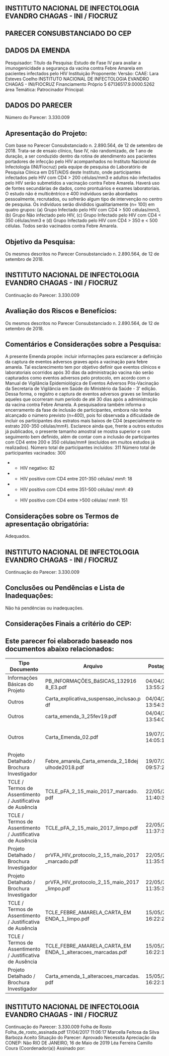 
## INSTITUTO NACIONAL DE INFECTOLOGIA EVANDRO CHAGAS - INI / FIOCRUZ

## PARECER CONSUBSTANCIADO DO CEP

## DADOS DA EMENDA
Pesquisador:
Título da Pesquisa: Estudo de Fase IV para avaliar a imunogenicidade a segurança da vacina contra Febre Amarela em pacientes infectados pelo HIV
Instituição Proponente:
Versão:
CAAE:
Lara Esteves Coelho
INSTITUTO NACIONAL DE INFECTOLOGIA EVANDRO CHAGAS - INI/FIOCRUZ Financiamento Próprio
5
67136517.9.0000.5262
área Temática:
Patrocinador Principal:

## DADOS DO PARECER
Número do Parecer:
3.330.009

## Apresentação do Projeto:
Com base no Parecer Consubstanciado n. 2.890.564, de 12 de setembro de 2018.
Trata-se de ensaio clínico, fase IV, não randomizado, de 1 ano de duração, a ser conduzido dentro da rotina de atendimento aos pacientes portadores de infecção pelo HIV acompanhados no Instituto Nacional de Infectologia (INI/Fiocruz) pela equipe de pesquisa do Laboratório de Pesquisa Clínica em DST/AIDS deste Instituto, onde participantes infectados pelo HIV com CD4 &gt; 200 células/mm3 e adultos não infectados pelo HIV serão submetidos a vacinação contra Febre Amarela. Haverá uso de fontes secundárias de dados, como prontuários e exames laboratoriais. O estudo não é multicêntrico e 400 indivíduos serão abordados pessoalmente, recrutados, ou sofrerão algum tipo de intervenção no centro de pesquisa. Os indivíduos serão divididos igualitariamente (n= 100) em quatro grupos: (a) Grupo Infectado pelo HIV com CD4 &gt; 500 células/mm3, (b) Grupo Não infectado pelo HIV, (c) Grupo Infectado pelo HIV com CD4 &lt; 350 células/mm3 e (d) Grupo Infectado pelo HIV com CD4 &gt; 350 e &lt; 500 células. Todos serão vacinados contra Febre Amarela.

## Objetivo da Pesquisa:
Os mesmos descritos no Parecer Consubstanciado n. 2.890.564, de 12 de setembro de 2018.

## INSTITUTO NACIONAL DE INFECTOLOGIA EVANDRO CHAGAS - INI / FIOCRUZ
Continuação do Parecer: 3.330.009

## Avaliação dos Riscos e Benefícios:
Os mesmos descritos no Parecer Consubstanciado n. 2.890.564, de 12 de setembro de 2018.

## Comentários e Considerações sobre a Pesquisa:
A presente Emenda propõe:
incluir informações para esclarecer a definição da captura de eventos adversos graves após a vacinação para febre amarela.
Tal esclarecimento tem por objetivo definir que eventos clínicos e laboratoriais ocorridos após 30 dias da administração vacina não serão capturados como eventos adversos pelo protocolo, em acordo com o Manual de Vigilância Epidemiológica de Eventos Adversos Pós-Vacinação da Secretaria de Vigilância em Saúde do Ministério da Saúde - 3' edição.
Dessa forma, o registro e captura de eventos adversos graves se limitarão aqueles que ocorreram num período de até 30 dias após a administração da vacina contra Febre Amarela.
A pesquisadora também informa o encerramento da fase de inclusão de participantes, embora não tenha alcançado o número previsto (n=400), pois foi observada a dificuldade de incluir os participantes dos estratos mais baixos de CD4 (especialmente no estrato 200-350 células/mm‡).
Esclarece ainda que, frente a outros estudos já publicados, o presente tamanho amostral se mostra superior e com seguimento bem definido, além de contar com a inclusão de participantes com CD4 entre 200 e 350 células/mm‡ (excluídos em muitos estudos já realizados).
Número total de participantes incluídos: 311 Número total de participantes vacinados: 300
- - HIV negativo: 82
- - HIV positivo com CD4 entre 201-350 células/ mm‡: 18
- - HIV positivo com CD4 entre 351-500 células/ mm‡: 49
- - HIV positivo com CD4 entre &gt;500 células/ mm‡: 151

## Considerações sobre os Termos de apresentação obrigatória:
Adequados.

## INSTITUTO NACIONAL DE INFECTOLOGIA EVANDRO CHAGAS - INI / FIOCRUZ
Continuação do Parecer: 3.330.009

## Conclusões ou Pendências e Lista de Inadequações:
Não há pendências ou inadequações.

## Considerações Finais a critério do CEP:

## Este parecer foi elaborado baseado nos documentos abaixo relacionados:
| Tipo Documento                                            | Arquivo                                                    | Postagem            | Autor                                  | Situação   |
|-----------------------------------------------------------|------------------------------------------------------------|---------------------|----------------------------------------|------------|
| Informações Básicas do Projeto                            | PB_INFORMAÇÕES_BáSICAS_132916 8_E3.pdf                     | 04/04/2019 13:55:28 |                                        | Aceito     |
| Outros                                                    | Carta_explicativa_suspensao_inclusao.p df                  | 04/04/2019 13:54:32 | Tânia Krstic                           | Aceito     |
| Outros                                                    | carta_emenda_3_25fev19.pdf                                 | 04/04/2019 13:54:07 | Tânia Krstic                           | Aceito     |
| Outros                                                    | Carta_Emenda_02.pdf                                        | 19/07/2018 14:05:14 | Vera Lucia Ferreira Guimarães Carreira | Aceito     |
| Projeto Detalhado / Brochura Investigador                 | Febre_amarela_Carta_emenda_2_18dej ulhode2018.pdf          | 19/07/2018 09:57:27 | Marcella Feitosa da Silva Barboza      | Aceito     |
| TCLE / Termos de Assentimento / Justificativa de Ausência | TCLE_pFA_2_15_maio_2017_marcado. pdf                       | 22/05/2017 11:40:35 | Léa Ferreira Camillo Coura             | Aceito     |
| TCLE / Termos de Assentimento / Justificativa de Ausência | TCLE_pFA_2_15_maio_2017_limpo.pdf                          | 22/05/2017 11:37:33 | Léa Ferreira Camillo Coura             | Aceito     |
| Projeto Detalhado / Brochura Investigador                 | prVFA_HIV_protocolo_2_15_maio_2017 _marcado.pdf            | 22/05/2017 11:35:57 | Léa Ferreira Camillo Coura             | Aceito     |
| Projeto Detalhado / Brochura Investigador                 | prVFA_HIV_protocolo_2_15_maio_2017 _limpo.pdf              | 22/05/2017 11:35:35 | Léa Ferreira Camillo Coura             | Aceito     |
| TCLE / Termos de Assentimento / Justificativa de Ausência | TCLE_FEBRE_AMARELA_CARTA_EM ENDA_1_limpo.pdf               | 15/05/2017 16:22:25 | Marcella Feitosa da Silva Barboza      | Aceito     |
| TCLE / Termos de Assentimento / Justificativa de Ausência | TCLE_FEBRE_AMARELA_CARTA_EM ENDA_1_alteracoes_marcadas.pdf | 15/05/2017 16:22:18 | Marcella Feitosa da Silva Barboza      | Aceito     |
| Projeto Detalhado / Brochura Investigador                 | Carta_emenda_1_alteracoes_marcadas. pdf                    | 15/05/2017 16:22:11 | Marcella Feitosa da Silva Barboza      | Aceito     |

## INSTITUTO NACIONAL DE INFECTOLOGIA EVANDRO CHAGAS - INI / FIOCRUZ

Continuação do Parecer: 3.330.009
Folha de Rosto
Folha\_de\_rosto\_assinada.pdf
17/04/2017
11:06:17
Marcella Feitosa da
Silva Barboza
Aceito
Situação do Parecer:
Aprovado
Necessita Apreciação da CONEP:
Não
RIO DE JANEIRO, 16 de Maio de 2019
Léa Ferreira Camillo Coura (Coordenador(a)) Assinado por:
